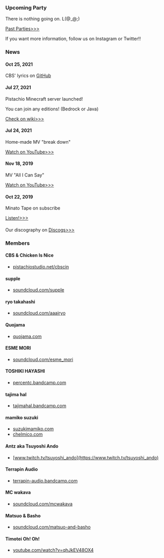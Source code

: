 ### Upcoming Party

There is nothing going on. L(@_@;)

[Past Parties>>>](https://pistachiostudio.net/past)

If you want more information, follow us on Instagram or Twitter!!

### News

#### Oct 25, 2021

CBS' lyrics on [GitHub](https://github.com/pistachiostudio/lyrics)

#### Jul 27, 2021

Pistachio Minecraft server launched!

You can join any editions! (Bedrock or Java)

[Check on wiki>>>](https://github.com/pistachiostudio/gaming/wiki/Pistachio-Minecraft-server)

#### Jul 24, 2021

Home-made MV "break down"

[Watch on YouTube>>>](https://youtu.be/PfU5vtTAxZE)

#### Nov 18, 2019

MV "All I Can Say"

[Watch on YouTube>>>](https://youtu.be/qjopZ2wYMFI)

#### Oct 22, 2019

Minato Tape on subscribe

[Listen!>>>](https://linkco.re/73Q6rgVB)

#### 

Our discography on [Discogs>>>](https://www.discogs.com/label/1290260-Pistachio-Studio-2)

### Members

#### CBS & Chicken Is Nice

- [pistachiostudio.net/cbscin](https://dev.pistachiostudio.net/cbscin)

#### supple

- [soundcloud.com/supple](https://soundcloud.com/supple)

#### ryo takahashi

- [soundcloud.com/aaairyo](https://soundcloud.com/aaairyo)

#### Quojama

- [quojama.com](http://quojama.com)

#### ESME MORI

- [soundcloud.com/esme_mori](https://soundcloud.com/esme_mori)

#### TOSHIKI HAYASHI

- [percentc.bandcamp.com](https://percentc.bandcamp.com)

#### tajima hal

- [tajimahal.bandcamp.com](https://tajimahal.bandcamp.com)

#### mamiko suzuki

- [suzukimamiko.com](https://suzukimamiko.com/)
- [chelmico.com](http://chelmico.com/)

#### Antz aka Tsuyoshi Ando

- [www.twitch.tv/tsuyoshi_ando](https://www.twitch.tv/tsuyoshi_ando)

#### Terrapin Audio

- [terrapin-audio.bandcamp.com](https://terrapin-audio.bandcamp.com)

#### MC wakava

- [soundcloud.com/mcwakava](https://soundcloud.com/mcwakava)

#### Matsuo & Basho

- [soundcloud.com/matsuo-and-basho](https://soundcloud.com/matsuo-and-basho)

#### Timotei Oh! Oh!

- [youtube.com/watch?v=qhJkEV48OX4](https://www.youtube.com/watch?v=qhJkEV48OX4)

